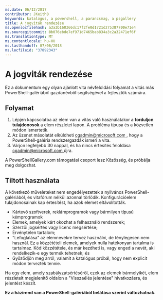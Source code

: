 ```yaml
---
ms.date: 06/12/2017
contributor: JKeithB
keywords: katalógus, a powershell, a parancsmag, a psgallery
title: A jogviták rendezése
ms.openlocfilehash: a3a3b160366dc17f2fe0d1721d275387700e71e4
ms.sourcegitcommit: 8b076ebde7ef971d7465bab834a3c2a32471ef6f
ms.translationtype: MT
ms.contentlocale: hu-HU
ms.lasthandoff: 07/06/2018
ms.locfileid: "37892343"
---
```

# <a name="dispute-resolution"></a>A jogviták rendezése

Ez a dokumentum egy olyan ajánlott vita névfeloldási folyamat a vitás más PowerShell-galériából gazdanévből segítségével a fejlesztők számára.

## <a name="process"></a>Folyamat

1. Lépjen kapcsolatba az elem van a vitás való használatakor a **forduljon tulajdonosok** a elem részletei lapon.
   A probléma típusa és a közvetlen módon ismertetik.
2. Az üzenet másolatát elküldheti [ cgadmin@microsoft.com ](mailto:cgadmin@microsoft.com) , hogy a PowerShell-galéria rendszergazdák ismeri a vita.
3. Várjon legfeljebb 30 nappal, és ha nincs értesítés feloldása [ cgadmin@microsoft.com ](mailto:cgadmin@microsoft.com) újra.

A PowerShellGallery.com támogatási csoport lesz Közösség, és próbálja meg dolgozhat.

## <a name="prohibited-use"></a>Tiltott használata

A következő műveleteket nem engedélyezettek a nyilvános PowerShell-galériából, és vitafórum nélkül azonnal törlődik.  Konfigurációelem tulajdonosainak kap értesítést, ha azok elemet eltávolították.

- Kártevő szoftverek, reklámprogramok vagy bármilyen típusú kémprogramok
- Elemek, amelyek kárt okozhat a felhasználó rendszerek;
- Szerzői jogsértés vagy licenc megsértése;
- Érvénytelen tartalom;
- "Lefoglalása" az elemnevekre tervez használni, de ténylegesen nem használ. Ez a közzétételi elemek, amelyek nulla hatékonyan tartalma is tartalmaz.
  Kód közzététele, és már kezdheti is, vagy enged a nevét, aki rendelkezik-e egy termék tehetnek; és
- Győződjön meg arról, valamit a katalógus próbál, hogy nem explicit módon tervezték tennie.

Ha egy elem, amely szabályzatsértéséről, ezek az elemek bármelyikét, elem részleteit megjelenítő oldalon a "Visszaélés jelentése" hivatkozásra, és jelentést készít.

**Ez a házirend van a PowerShell-galériából belátása szerint változhatnak.**